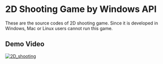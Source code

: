 # 2D Shooting Game by Windows API

These are the source codes of 2D shooting game. Since it is developed in Windows, Mac or Linux users cannot run this game.


## Demo Video
[![2D_shooting](http://img.youtube.com/vi/zZdNxshjwik/0.jpg)](https://youtu.be/zZdNxshjwik)
